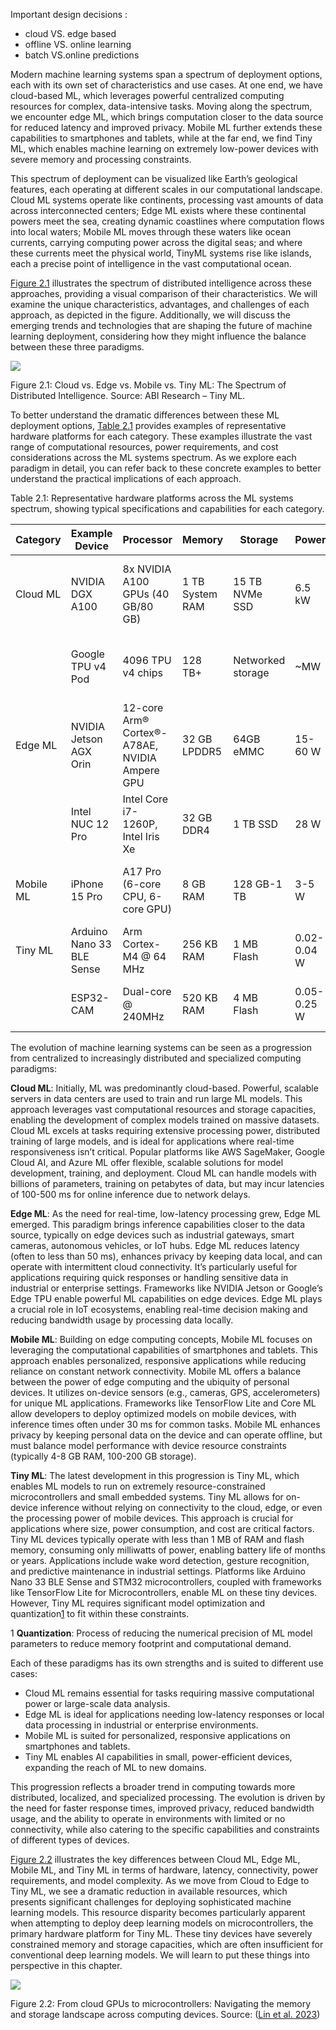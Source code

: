 Important design decisions : 

* cloud  VS. edge based 
* offline VS. online learning 
* batch VS.online predictions 

Modern machine learning systems span a spectrum of deployment options, each with its own set of characteristics and use cases. At one end, we have cloud-based ML, which leverages powerful centralized computing resources for complex, data-intensive tasks. Moving along the spectrum, we encounter edge ML, which brings computation closer to the data source for reduced latency and improved privacy. Mobile ML further extends these capabilities to smartphones and tablets, while at the far end, we find Tiny ML, which enables machine learning on extremely low-power devices with severe memory and processing constraints.

This spectrum of deployment can be visualized like Earth’s geological features, each operating at different scales in our computational landscape. Cloud ML systems operate like continents, processing vast amounts of data across interconnected centers; Edge ML exists where these continental powers meet the sea, creating dynamic coastlines where computation flows into local waters; Mobile ML moves through these waters like ocean currents, carrying computing power across the digital seas; and where these currents meet the physical world, TinyML systems rise like islands, each a precise point of intelligence in the vast computational ocean.

[Figure 2.1](https://mlsysbook.ai/contents/core/ml_systems/ml_systems.html#fig-cloud-edge-TinyML-comparison) illustrates the spectrum of distributed intelligence across these approaches, providing a visual comparison of their characteristics. We will examine the unique characteristics, advantages, and challenges of each approach, as depicted in the figure. Additionally, we will discuss the emerging trends and technologies that are shaping the future of machine learning deployment, considering how they might influence the balance between these three paradigms.

[![](https://mlsysbook.ai/contents/core/ml_systems/images/png/cloud-edge-tiny.png)](https://mlsysbook.ai/contents/core/ml_systems/images/png/cloud-edge-tiny.png "Figure 2.1: Cloud vs. Edge vs. Mobile vs. Tiny ML: The Spectrum of Distributed Intelligence. Source: ABI Research – Tiny ML.")

Figure 2.1: Cloud vs. Edge vs. Mobile vs. Tiny ML: The Spectrum of Distributed Intelligence. Source: ABI Research – Tiny ML.

[](https://mlsysbook.ai/contents/core/ml_systems/ml_systems.html#fig-cloud-edge-TinyML-comparison)

To better understand the dramatic differences between these ML deployment options, [Table 2.1](https://mlsysbook.ai/contents/core/ml_systems/ml_systems.html#tbl-representative-systems) provides examples of representative hardware platforms for each category. These examples illustrate the vast range of computational resources, power requirements, and cost considerations across the ML systems spectrum. As we explore each paradigm in detail, you can refer back to these concrete examples to better understand the practical implications of each approach.

Table 2.1: Representative hardware platforms across the ML systems spectrum, showing typical specifications and capabilities for each category.

|Category|Example Device|Processor|Memory|Storage|Power|Price Range|Example Models/Tasks|
|---|---|---|---|---|---|---|---|
|Cloud ML|NVIDIA DGX A100|8x NVIDIA A100 GPUs (40 GB/80 GB)|1 TB System RAM|15 TB NVMe SSD|6.5 kW|$200 K+|Large language models (GPT-3), real-time video processing|
||Google TPU v4 Pod|4096 TPU v4 chips|128 TB+|Networked storage|~MW|Pay-per-use|Training foundation models, large-scale ML research|
|Edge ML|NVIDIA Jetson AGX Orin|12-core Arm® Cortex®-A78AE, NVIDIA Ampere GPU|32 GB LPDDR5|64GB eMMC|15-60 W|$899|Computer vision, robotics, autonomous systems|
||Intel NUC 12 Pro|Intel Core i7-1260P, Intel Iris Xe|32 GB DDR4|1 TB SSD|28 W|$750|Edge AI servers, industrial automation|
|Mobile ML|iPhone 15 Pro|A17 Pro (6-core CPU, 6-core GPU)|8 GB RAM|128 GB-1 TB|3-5 W|$999+|Face ID, computational photography, voice recognition|
|Tiny ML|Arduino Nano 33 BLE Sense|Arm Cortex-M4 @ 64 MHz|256 KB RAM|1 MB Flash|0.02-0.04 W|$35|Gesture recognition, voice detection|
||ESP32-CAM|Dual-core @ 240MHz|520 KB RAM|4 MB Flash|0.05-0.25 W|$10|Image classification, motion detection|

[](https://mlsysbook.ai/contents/core/ml_systems/ml_systems.html#tbl-representative-systems)

The evolution of machine learning systems can be seen as a progression from centralized to increasingly distributed and specialized computing paradigms:

**Cloud ML**: Initially, ML was predominantly cloud-based. Powerful, scalable servers in data centers are used to train and run large ML models. This approach leverages vast computational resources and storage capacities, enabling the development of complex models trained on massive datasets. Cloud ML excels at tasks requiring extensive processing power, distributed training of large models, and is ideal for applications where real-time responsiveness isn’t critical. Popular platforms like AWS SageMaker, Google Cloud AI, and Azure ML offer flexible, scalable solutions for model development, training, and deployment. Cloud ML can handle models with billions of parameters, training on petabytes of data, but may incur latencies of 100-500 ms for online inference due to network delays.

**Edge ML**: As the need for real-time, low-latency processing grew, Edge ML emerged. This paradigm brings inference capabilities closer to the data source, typically on edge devices such as industrial gateways, smart cameras, autonomous vehicles, or IoT hubs. Edge ML reduces latency (often to less than 50 ms), enhances privacy by keeping data local, and can operate with intermittent cloud connectivity. It’s particularly useful for applications requiring quick responses or handling sensitive data in industrial or enterprise settings. Frameworks like NVIDIA Jetson or Google’s Edge TPU enable powerful ML capabilities on edge devices. Edge ML plays a crucial role in IoT ecosystems, enabling real-time decision making and reducing bandwidth usage by processing data locally.

**Mobile ML**: Building on edge computing concepts, Mobile ML focuses on leveraging the computational capabilities of smartphones and tablets. This approach enables personalized, responsive applications while reducing reliance on constant network connectivity. Mobile ML offers a balance between the power of edge computing and the ubiquity of personal devices. It utilizes on-device sensors (e.g., cameras, GPS, accelerometers) for unique ML applications. Frameworks like TensorFlow Lite and Core ML allow developers to deploy optimized models on mobile devices, with inference times often under 30 ms for common tasks. Mobile ML enhances privacy by keeping personal data on the device and can operate offline, but must balance model performance with device resource constraints (typically 4-8 GB RAM, 100-200 GB storage).

**Tiny ML**: The latest development in this progression is Tiny ML, which enables ML models to run on extremely resource-constrained microcontrollers and small embedded systems. Tiny ML allows for on-device inference without relying on connectivity to the cloud, edge, or even the processing power of mobile devices. This approach is crucial for applications where size, power consumption, and cost are critical factors. Tiny ML devices typically operate with less than 1 MB of RAM and flash memory, consuming only milliwatts of power, enabling battery life of months or years. Applications include wake word detection, gesture recognition, and predictive maintenance in industrial settings. Platforms like Arduino Nano 33 BLE Sense and STM32 microcontrollers, coupled with frameworks like TensorFlow Lite for Microcontrollers, enable ML on these tiny devices. However, Tiny ML requires significant model optimization and quantization[1](https://mlsysbook.ai/contents/core/ml_systems/ml_systems.html#fn1) to fit within these constraints.

1 **Quantization**: Process of reducing the numerical precision of ML model parameters to reduce memory footprint and computational demand.

Each of these paradigms has its own strengths and is suited to different use cases:

- Cloud ML remains essential for tasks requiring massive computational power or large-scale data analysis.
- Edge ML is ideal for applications needing low-latency responses or local data processing in industrial or enterprise environments.
- Mobile ML is suited for personalized, responsive applications on smartphones and tablets.
- Tiny ML enables AI capabilities in small, power-efficient devices, expanding the reach of ML to new domains.

This progression reflects a broader trend in computing towards more distributed, localized, and specialized processing. The evolution is driven by the need for faster response times, improved privacy, reduced bandwidth usage, and the ability to operate in environments with limited or no connectivity, while also catering to the specific capabilities and constraints of different types of devices.

[Figure 2.2](https://mlsysbook.ai/contents/core/ml_systems/ml_systems.html#fig-vMLsizes) illustrates the key differences between Cloud ML, Edge ML, Mobile ML, and Tiny ML in terms of hardware, latency, connectivity, power requirements, and model complexity. As we move from Cloud to Edge to Tiny ML, we see a dramatic reduction in available resources, which presents significant challenges for deploying sophisticated machine learning models. This resource disparity becomes particularly apparent when attempting to deploy deep learning models on microcontrollers, the primary hardware platform for Tiny ML. These tiny devices have severely constrained memory and storage capacities, which are often insufficient for conventional deep learning models. We will learn to put these things into perspective in this chapter.

[![](https://mlsysbook.ai/contents/core/ml_systems/images/jpg/cloud_mobile_tiny_sizes.jpg)](https://mlsysbook.ai/contents/core/ml_systems/images/jpg/cloud_mobile_tiny_sizes.jpg "Figure 2.2: From cloud GPUs to microcontrollers: Navigating the memory and storage landscape across computing devices. Source: [@lin2023tiny]")

Figure 2.2: From cloud GPUs to microcontrollers: Navigating the memory and storage landscape across computing devices. Source: ([Lin et al. 2023](https://mlsysbook.ai/contents/core/references.html#ref-lin2023tiny))